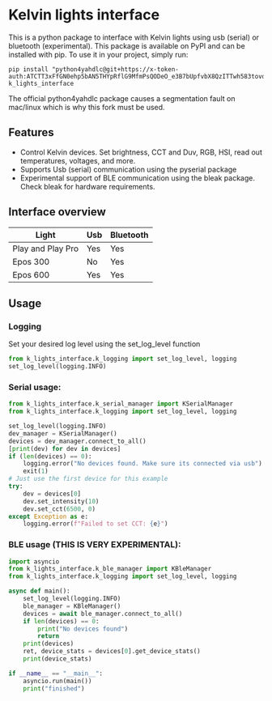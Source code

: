 # Kelvin lights interface

This is a python package to interface with Kelvin lights using  usb (serial) or bluetooth (experimental). This package is available on PyPI and can be installed with pip.
To use it in your project, simply run:

    pip install "python4yahdlc@git+https://x-token-auth:ATCTT3xFfGN0ehp5bAN5THYpRflG9MfmPsQODeO_e3B7bUpfvbX8QzITTwh583tovdBv9n3yCQFUfMoZ0sJBO5YyDXY8CDgGoo4T7qEioLbbiRTpHaruRuTYbvcdzwSGSXXFJUukSplZJDbv8fRu3BSp1F1TtNzriPGYzmosQAu2czU2ix19u7Y=B197A1B4@bitbucket.org/riftlabs/python4yahdlc.git@feature/fix_unsized_arrays" k_lights_interface

The official python4yahdlc package causes a segmentation fault on mac/linux which is why this fork must be used.

## Features

- Control Kelvin devices. Set brightness, CCT and Duv, RGB, HSI, read out temperatures, voltages, and more. 
- Supports Usb (serial) communication using the pyserial package
- Experimental support of BLE communication using the bleak package. Check bleak for hardware requirements.

## Interface overview
Light | Usb    | Bluetooth |
------ | -------- | ------- |
Play and Play Pro| Yes  | Yes    |
Epos 300| No   | Yes    |
Epos 600| Yes | Yes     |


## Usage

### Logging
Set your desired log level using the set_log_level function

```python
from k_lights_interface.k_logging import set_log_level, logging
set_log_level(logging.INFO)
```
### Serial usage:

```python
from k_lights_interface.k_serial_manager import KSerialManager
from k_lights_interface.k_logging import set_log_level, logging

set_log_level(logging.INFO)
dev_manager = KSerialManager()
devices = dev_manager.connect_to_all()
[print(dev) for dev in devices]
if (len(devices) == 0):
    logging.error("No devices found. Make sure its connected via usb")
    exit(1)
# Just use the first device for this example
try:
    dev = devices[0]
    dev.set_intensity(10)
    dev.set_cct(6500, 0)
except Exception as e:
    logging.error(f"Failed to set CCT: {e}")
```

### BLE usage (THIS IS VERY EXPERIMENTAL):

```python
import asyncio
from k_lights_interface.k_ble_manager import KBleManager
from k_lights_interface.k_logging import set_log_level, logging

async def main():
    set_log_level(logging.INFO)
    ble_manager = KBleManager()
    devices = await ble_manager.connect_to_all()
    if len(devices) == 0:
        print("No devices found")
        return
    print(devices)
    ret, device_stats = devices[0].get_device_stats()
    print(device_stats)

if __name__ == "__main__":
    asyncio.run(main())
    print("finished")
```
